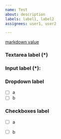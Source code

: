 ```yaml
---
name: Test
about: description
labels: label1, label2
assignees: user1, user2

---
```


[markdown value](https://example.com)

### Textarea label (\*)

<!--
textarea description
-->

### Input label (\*): 

### Dropdown label

- [ ] a
- [ ] b

### Checkboxes label

- [ ] a
- [ ] b

